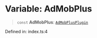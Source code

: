 # Variable: AdMobPlus

> `const` **AdMobPlus**: [`AdMobPlusPlugin`](../interfaces/AdMobPlusPlugin.md)

Defined in: index.ts:4
